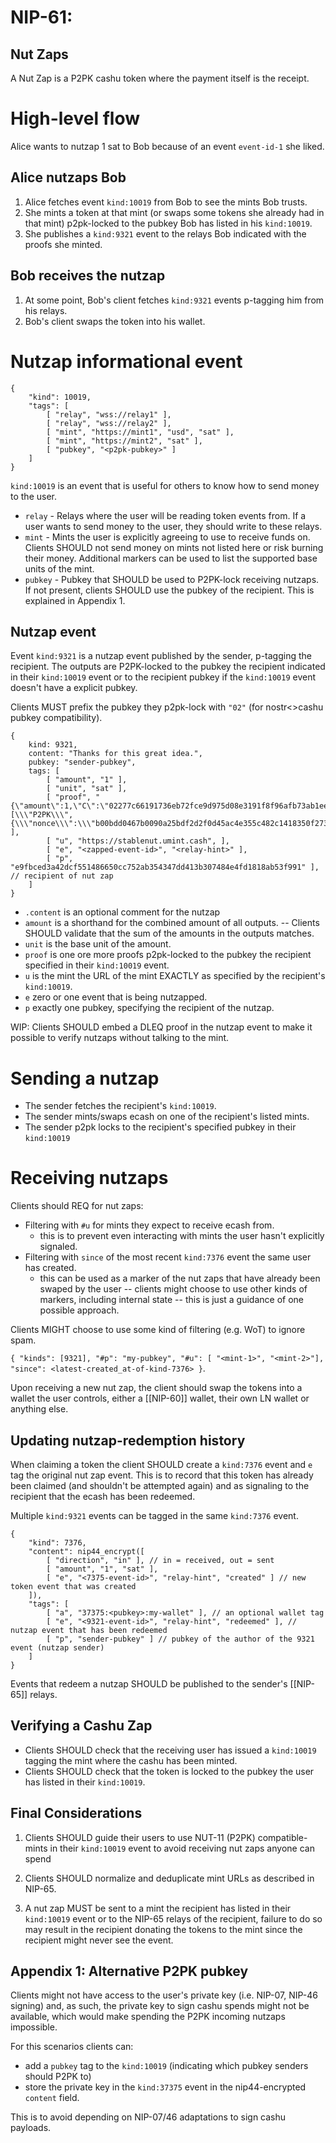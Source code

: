 # NIP-61:
## Nut Zaps

A Nut Zap is a P2PK cashu token where the payment itself is the receipt.

# High-level flow
Alice wants to nutzap 1 sat to Bob because of an event `event-id-1` she liked.

## Alice nutzaps Bob
1. Alice fetches event `kind:10019` from Bob to see the mints Bob trusts.
2. She mints a token at that mint (or swaps some tokens she already had in that mint) p2pk-locked to the pubkey Bob has listed in his `kind:10019`.
3. She publishes a `kind:9321` event to the relays Bob indicated with the proofs she minted.

## Bob receives the nutzap
1. At some point, Bob's client fetches `kind:9321` events p-tagging him from his relays.
2. Bob's client swaps the token into his wallet.

# Nutzap informational event
```jsonc
{
    "kind": 10019,
    "tags": [
        [ "relay", "wss://relay1" ],
        [ "relay", "wss://relay2" ],
        [ "mint", "https://mint1", "usd", "sat" ],
        [ "mint", "https://mint2", "sat" ],
        [ "pubkey", "<p2pk-pubkey>" ]
    ]
}
```

`kind:10019` is an event that is useful for others to know how to send money to the user.

* `relay` - Relays where the user will be reading token events from. If a user wants to send money to the user, they should write to these relays.
* `mint` - Mints the user is explicitly agreeing to use to receive funds on. Clients SHOULD not send money on mints not listed here or risk burning their money. Additional markers can be used to list the supported base units of the mint.
* `pubkey` - Pubkey that SHOULD be used to P2PK-lock receiving nutzaps. If not present, clients SHOULD use the pubkey of the recipient. This is explained in Appendix 1.

## Nutzap event
Event `kind:9321` is a nutzap event published by the sender, p-tagging the recipient. The outputs are P2PK-locked to the pubkey the recipient indicated in their `kind:10019` event or to the recipient pubkey if the `kind:10019` event doesn't have a explicit pubkey.

Clients MUST prefix the pubkey they p2pk-lock with `"02"` (for nostr<>cashu pubkey compatibility).

```jsonc
{
    kind: 9321,
    content: "Thanks for this great idea.",
    pubkey: "sender-pubkey",
    tags: [
        [ "amount", "1" ],
        [ "unit", "sat" ],
        [ "proof", "{\"amount\":1,\"C\":\"02277c66191736eb72fce9d975d08e3191f8f96afb73ab1eec37e4465683066d3f\",\"id\":\"000a93d6f8a1d2c4\",\"secret\":\"[\\\"P2PK\\\",{\\\"nonce\\\":\\\"b00bdd0467b0090a25bdf2d2f0d45ac4e355c482c1418350f273a04fedaaee83\\\",\\\"data\\\":\\\"02eaee8939e3565e48cc62967e2fde9d8e2a4b3ec0081f29eceff5c64ef10ac1ed\\\"}]\"}" ],
        [ "u", "https://stablenut.umint.cash", ],
        [ "e", "<zapped-event-id>", "<relay-hint>" ],
        [ "p", "e9fbced3a42dcf551486650cc752ab354347dd413b307484e4fd1818ab53f991" ], // recipient of nut zap
    ]
}
```

* `.content` is an optional comment for the nutzap
* `amount` is a shorthand for the combined amount of all outputs. -- Clients SHOULD validate that the sum of the amounts in the outputs matches.
* `unit` is the base unit of the amount.
* `proof` is one ore more proofs p2pk-locked to the pubkey the recipient specified in their `kind:10019` event.
* `u` is the mint the URL of the mint EXACTLY as specified by the recipient's `kind:10019`.
* `e` zero or one event that is being nutzapped.
* `p` exactly one pubkey, specifying the recipient of the nutzap.

WIP: Clients SHOULD embed a DLEQ proof in the nutzap event to make it possible to verify nutzaps without talking to the mint.

# Sending a nutzap

* The sender fetches the recipient's `kind:10019`.
* The sender mints/swaps ecash on one of the recipient's listed mints.
* The sender p2pk locks to the recipient's specified pubkey in their `kind:10019`

# Receiving nutzaps

Clients should REQ for nut zaps:
* Filtering with `#u` for mints they expect to receive ecash from.
  * this is to prevent even interacting with mints the user hasn't explicitly signaled.
* Filtering with `since` of the most recent `kind:7376` event the same user has created.
  * this can be used as a marker of the nut zaps that have already been swaped by the user -- clients might choose to use other kinds of markers, including internal state -- this is just a guidance of one possible approach.

Clients MIGHT choose to use some kind of filtering (e.g. WoT) to ignore spam.

`{ "kinds": [9321], "#p": "my-pubkey", "#u": [ "<mint-1>", "<mint-2>"], "since": <latest-created_at-of-kind-7376> }`.

Upon receiving a new nut zap, the client should swap the tokens into a wallet the user controls, either a [[NIP-60]] wallet, their own LN wallet or anything else.

## Updating nutzap-redemption history
When claiming a token the client SHOULD create a `kind:7376` event and `e` tag the original nut zap event. This is to record that this token has already been claimed (and shouldn't be attempted again) and as signaling to the recipient that the ecash has been redeemed.

Multiple `kind:9321` events can be tagged in the same `kind:7376` event.

```jsonc
{
    "kind": 7376,
    "content": nip44_encrypt([
        [ "direction", "in" ], // in = received, out = sent
        [ "amount", "1", "sat" ],
        [ "e", "<7375-event-id>", "relay-hint", "created" ] // new token event that was created
    ]),
    "tags": [
        [ "a", "37375:<pubkey>:my-wallet" ], // an optional wallet tag
        [ "e", "<9321-event-id>", "relay-hint", "redeemed" ], // nutzap event that has been redeemed
        [ "p", "sender-pubkey" ] // pubkey of the author of the 9321 event (nutzap sender)
    ]
}
```

Events that redeem a nutzap SHOULD be published to the sender's [[NIP-65]] relays.

## Verifying a Cashu Zap
* Clients SHOULD check that the receiving user has issued a `kind:10019` tagging the mint where the cashu has been minted.
* Clients SHOULD check that the token is locked to the pubkey the user has listed in their `kind:10019`.

## Final Considerations

1. Clients SHOULD guide their users to use NUT-11 (P2PK) compatible-mints in their `kind:10019` event to avoid receiving nut zaps anyone can spend

2. Clients SHOULD normalize and deduplicate mint URLs as described in NIP-65.

3. A nut zap MUST be sent to a mint the recipient has listed in their `kind:10019` event or to the NIP-65 relays of the recipient, failure to do so may result in the recipient donating the tokens to the mint since the recipient might never see the event.

## Appendix 1: Alternative P2PK pubkey
Clients might not have access to the user's private key (i.e. NIP-07, NIP-46 signing) and, as such, the private key to sign cashu spends might not be available, which would make spending the P2PK incoming nutzaps impossible.

For this scenarios clients can:

* add a `pubkey` tag to the `kind:10019` (indicating which pubkey senders should P2PK to)
* store the private key in the `kind:37375` event in the nip44-encrypted `content` field.

This is to avoid depending on NIP-07/46 adaptations to sign cashu payloads.
